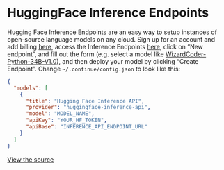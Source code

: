 # HuggingFace Inference Endpoints

Hugging Face Inference Endpoints are an easy way to setup instances of open-source language models on any cloud. Sign up for an account and add billing [here](https://huggingface.co/settings/billing), access the Inference Endpoints [here](https://ui.endpoints.huggingface.co), click on “New endpoint”, and fill out the form (e.g. select a model like [WizardCoder-Python-34B-V1.0](https://huggingface.co/WizardLM/WizardCoder-Python-34B-V1.0)), and then deploy your model by clicking “Create Endpoint”. Change `~/.continue/config.json` to look like this:

```json title="~/.continue/config.json"
{
  "models": [
    {
      "title": "Hugging Face Inference API",
      "provider": "huggingface-inference-api",
      "model": "MODEL_NAME",
      "apiKey": "YOUR_HF_TOKEN",
      "apiBase": "INFERENCE_API_ENDPOINT_URL"
    }
  ]
}
```

[View the source](https://github.com/trypear/pearai-app/blob/main/core/llm/llms/HuggingFaceInferenceAPI.ts)
